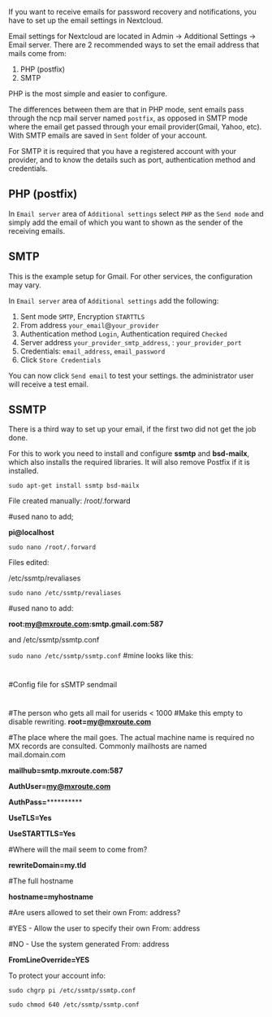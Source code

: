 If you want to receive emails for password recovery and notifications, you have to set up the email settings in Nextcloud.

Email settings for Nextcloud are located in Admin -> Additional Settings -> Email server. There are 2 recommended ways to set the email address that mails come from:

1. PHP (postfix)
2. SMTP

PHP is the most simple and easier to configure.

The differences between them are that in PHP mode, sent emails pass through the ncp mail server named `postfix`, as opposed in SMTP mode where the email get passed through your email provider(Gmail, Yahoo, etc). With SMTP emails are saved in `Sent` folder of your account. 

For SMTP it is required that you have a registered account with your provider, and to know the details such as port, authentication method and credentials.

## PHP (postfix)

In `Email server` area of `Additional settings` select `PHP` as the `Send mode` and simply add the email of which you want to shown as the sender of the receiving emails.

## SMTP

This is the example setup for Gmail. For other services, the configuration may vary.

In `Email server` area of `Additional settings` add the following:

1. Sent mode `SMTP`, Encryption `STARTTLS`
2. From address `your_email`@`your_provider`
3. Authentication method `Login`, Authentication required `Checked`
4. Server address `your_provider_smtp_address`, : `your_provider_port`
5. Credentials: `email_address`, `email_password`
6. Click `Store Credentials`

You can now click `Send email` to test your settings. the administrator user will receive a test email.

## SSMTP

There is a third way to set up your email, if the first two did not get the job done.

For this to work you need to install and configure **ssmtp** and **bsd-mailx**, which also installs the required libraries. It will also remove Postfix if it is installed.
 
`sudo apt-get install ssmtp bsd-mailx`
 
File created manually:
/root/.forward  
 
#used nano to add; 

**pi@localhost**

`sudo nano /root/.forward`

Files edited:

/etc/ssmtp/revaliases

`sudo nano /etc/ssmtp/revaliases`

#used nano to add: 

**root:my@mxroute.com:smtp.gmail.com:587**

and
/etc/ssmtp/ssmtp.conf

`sudo nano /etc/ssmtp/ssmtp.conf`
#mine looks like this:
#
#Config file for sSMTP sendmail
#
#The person who gets all mail for userids < 1000
#Make this empty to disable rewriting.
**root=my@mxroute.com**

#The place where the mail goes. The actual machine name is required no
MX records are consulted. Commonly mailhosts are named mail.domain.com

**mailhub=smtp.mxroute.com:587**

**AuthUser=my@mxroute.com**

**AuthPass=************

**UseTLS=Yes**

**UseSTARTTLS=Yes**


#Where will the mail seem to come from?

**rewriteDomain=my.tld**

#The full hostname

**hostname=myhostname**

#Are users allowed to set their own From: address?

#YES - Allow the user to specify their own From: address

#NO - Use the system generated From: address

**FromLineOverride=YES**

To protect your account info:

`sudo chgrp pi /etc/ssmtp/ssmtp.conf`

`sudo chmod 640 /etc/ssmtp/ssmtp.conf`
